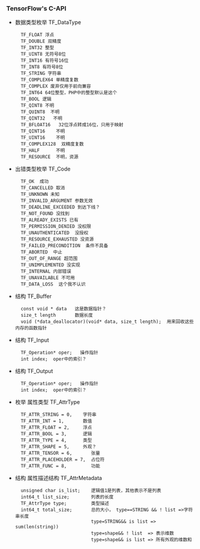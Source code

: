 ### TensorFlow's C-API ###

* 数据类型枚举 TF_DataType 

        TF_FLOAT 浮点
        TF_DOUBLE 双精度
        TF_INT32 整型
        TF_UINT8 无符号8位
        TF_INT16 有符号16位
        TF_INT8 有符号8位
        TF_STRING 字符串
        TF_COMPLEX64 单精度复数
        TF_COMPLEX 废弃仅用于前向兼容
        TF_INT64 64位整型，PHP中的整型默认是这个
        TF_BOOL 逻辑
        TF_QINT8 不明
        TF_QUINT8  不明
        TF_QINT32   不明
        TF_BFLOAT16   32位浮点转成16位，只用于映射
        TF_QINT16    不明
        TF_UINT16    不明
        TF_COMPLEX128  双精度复数
        TF_HALF      不明
        TF_RESOURCE  不明，资源
* 出错类型枚举  TF_Code

        TF_OK  成功
        TF_CANCELLED 取消
        TF_UNKNOWN 未知
        TF_INVALID_ARGUMENT 参数无效
        TF_DEADLINE_EXCEEDED 到达下线？
        TF_NOT_FOUND 没找到
        TF_ALREADY_EXISTS 已有
        TF_PERMISSION_DENIED 没权限
        TF_UNAUTHENTICATED  没授权
        TF_RESOURCE_EXHAUSTED 没资源
        TF_FAILED_PRECONDITION  条件不具备
        TF_ABORTED  中止
        TF_OUT_OF_RANGE 超范围
        TF_UNIMPLEMENTED 没实现
        TF_INTERNAL 内部错误
        TF_UNAVAILABLE 不可用
        TF_DATA_LOSS  这个我不认识
        
* 结构 TF_Buffer 

        const void * data   这是数据指针？
        size_t length       数据长度
        void (*data_deallocator)(void* data, size_t length);  用来回收这些内存的函数指针
        
* 结构 TF_Input 

        TF_Operation* oper;   操作指针
        int index;  oper中的索引？

* 结构 TF_Output

        TF_Operation* oper;   操作指针
        int index;  oper中的索引？

        
* 枚举 属性类型  TF_AttrType
 
        TF_ATTR_STRING = 0,    字符串
        TF_ATTR_INT = 1,       数值
        TF_ATTR_FLOAT = 2,     浮点
        TF_ATTR_BOOL = 3,      逻辑
        TF_ATTR_TYPE = 4,      类型 
        TF_ATTR_SHAPE = 5,     外观？
        TF_ATTR_TENSOR = 6,       张量
        TF_ATTR_PLACEHOLDER = 7,  占位符
        TF_ATTR_FUNC = 8,         功能

* 结构 属性描述结构 TF_AttrMetadata

        unsigned char is_list;    逻辑值1是列表，其他表示不是列表
        int64_t list_size;        列表的长度
        TF_AttrType type;         类型描述 
        int64_t total_size;       总的大小， type==STRING && ! list =>字符串长度
                                  type=STRING&& is list => sum(len(string))
                                  type=shape&& ! list  => 表示维数
                                  type=shape&& is list => 所有外观的维数和
